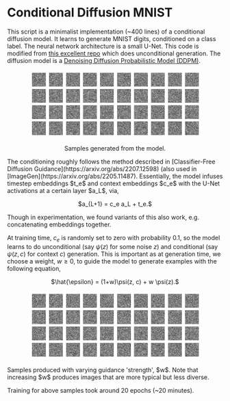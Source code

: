 # Conditional Diffusion MNIST

This script is a minimalist implementation (~400 lines) of a conditional diffusion model. It learns to generate MNIST digits, conditioned on a class label. The neural network architecture is a small U-Net. This code is modified from [this excellent repo](https://github.com/cloneofsimo/minDiffusion) which does unconditional generation. The diffusion model is a [Denoising Diffusion Probabilistic Model (DDPM)](https://arxiv.org/abs/2006.11239).
<p align = "center">
<img width="400" src="gif_mnist_01.gif"/img>
</p>
<p align = "center">
Samples generated from the model.
</p>
The conditioning roughly follows the method described in [Classifier-Free Diffusion Guidance](https://arxiv.org/abs/2207.12598) (also used in [ImageGen](https://arxiv.org/abs/2205.11487). Essentially, the model infuses timestep embeddings $t_e$ and context embeddings $c_e$ with the U-Net activations at a certain layer $a_L$, via,
<p align = "center">
$a_{L+1} = c_e  a_L + t_e.$
</p>
Though in experimentation, we found variants of this also work, e.g. concatenating embeddings together.

At training time, $c_e$ is randomly set to zero with probability $0.1$, so the model learns to do unconditional (say $\psi(z)$ for some noise $z$) and conditional (say $\psi(z, c)$ for context $c$) generation. This is important as at generation time, we choose a weight, $w \geq 0$, to guide the model to generate examples with the following equation,
<p align = "center">
$\hat{\epsilon} = (1+w)\psi(z, c) + w \psi(z).$
</p>
<p align = "center">
<img width="400" src="gif_mnist_01.gif"/img>
</p>
Samples produced with varying guidance 'strength', $w$. Note that increasing $w$ produces images that are more typical but less diverse.

Training for above samples took around 20 epochs (~20 minutes).











